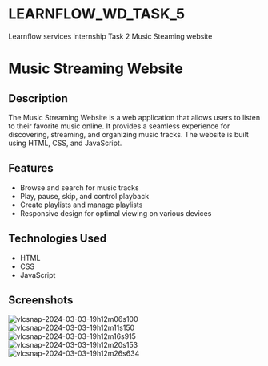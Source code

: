# LEARNFLOW_WD_TASK_5
Learnflow services internship Task 2 Music Steaming website

# Music Streaming Website

## Description

The Music Streaming Website is a web application that allows users to listen to their favorite music online. It provides a seamless experience for discovering, streaming, and organizing music tracks. The website is built using HTML, CSS, and JavaScript.

## Features

- Browse and search for music tracks
- Play, pause, skip, and control playback
- Create playlists and manage playlists
- Responsive design for optimal viewing on various devices

## Technologies Used

- HTML
- CSS
- JavaScript

## Screenshots

![vlcsnap-2024-03-03-19h12m06s100](https://github.com/Sathish14325/LEARNFLOW_WD_TASK_5/assets/140421254/4e5ffc7e-cf28-4832-8681-1a24d958d6e5)
![vlcsnap-2024-03-03-19h12m11s150](https://github.com/Sathish14325/LEARNFLOW_WD_TASK_5/assets/140421254/d63ca065-cd1c-4b64-aa3f-828c974e4220)
![vlcsnap-2024-03-03-19h12m16s915](https://github.com/Sathish14325/LEARNFLOW_WD_TASK_5/assets/140421254/ea7c1d7d-58e7-45fd-9f62-da9c7371b441)
![vlcsnap-2024-03-03-19h12m20s153](https://github.com/Sathish14325/LEARNFLOW_WD_TASK_5/assets/140421254/feb5731c-f42f-4e27-8d28-6c408074f7f3)
![vlcsnap-2024-03-03-19h12m26s634](https://github.com/Sathish14325/LEARNFLOW_WD_TASK_5/assets/140421254/613e7f99-0849-435c-b872-03b1e1499001)

